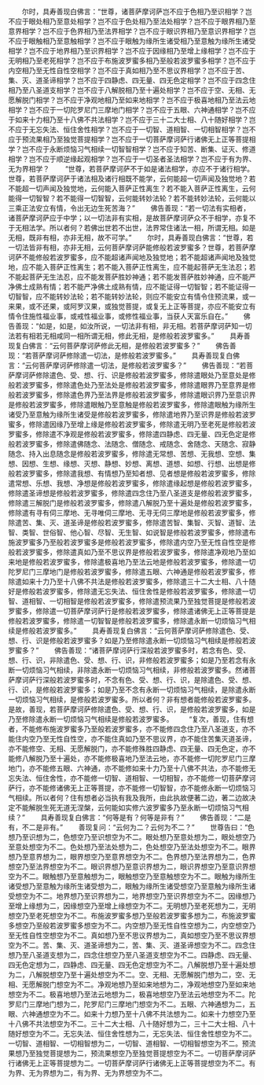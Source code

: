<!-- { "loadSidebar": true } -->
　　尔时，具寿善现白佛言：“世尊，诸菩萨摩诃萨岂不应于色相乃至识相学？岂不应于眼处相乃至意处相学？岂不应于色处相乃至法处相学？岂不应于眼界相乃至意界相学？岂不应于色界相乃至法界相学？岂不应于眼识界相乃至意识界相学？岂不应于眼触相乃至意触相学？岂不应于眼触为缘所生诸受相乃至意触为缘所生诸受相学？岂不应于地界相乃至识界相学？岂不应于因缘相乃至增上缘相学？岂不应于无明相乃至老死相学？岂不应于布施波罗蜜多相乃至般若波罗蜜多相学？岂不应于内空相乃至无性自性空相学？岂不应于真如相乃至不思议界相学？岂不应于苦、集、灭、道圣谛相学？岂不应于四静虑、四无量、四无色定相学？岂不应于四念住相乃至八圣道支相学？岂不应于八解脱相乃至十遍处相学？岂不应于空、无相、无愿解脱门相学？岂不应于净观地相乃至如来地相学？岂不应于极喜地相乃至法云地相学？岂不应于一切陀罗尼门三摩地门相学？岂不应于五眼、六神通相学？岂不应于如来十力相乃至十八佛不共法相学？岂不应于三十二大士相、八十随好相学？岂不应于无忘失法、恒住舍性相学？岂不应于一切智、道相智、一切相智相学？岂不应于预流果相乃至独觉菩提相学？岂不应于一切菩萨摩诃萨行诸佛无上正等菩提相学？岂不应于永断烦恼习气相续一切智智相学？岂不应于知苦、断集、证灭、修道相学？岂不应于顺逆缘起观相学？岂不应于一切圣者圣法相学？岂不应于有为界、无为界相学？
　　“世尊，若菩萨摩诃萨不于如是诸法相学，亦应不于诸行相学。世尊，若菩萨摩诃萨于诸法相及诸行相既不能学，云何能超一切声闻及独觉地？若不能超一切声闻及独觉地，云何能入菩萨正性离生？若不能入菩萨正性离生，云何能得一切智智？若不能得一切智智，云何能转妙法轮？若不能转妙法轮，云何能以三乘正法安立有情，令出无边生死苦海？”
　　佛告善现：“若一切法有实相者，诸菩萨摩诃萨应于中学；以一切法非有实相，是故菩萨摩诃萨众不于相学，亦复不于无相法学。所以者何？若佛出世若不出世，法界常住诸法一相，所谓无相。如是无相，既非有相，亦非无相，故不可学。”
　　尔时，具寿善现白佛言：“世尊，若一切法皆非有相，亦非无相，云何菩萨摩诃萨能修般若波罗蜜多？世尊，若菩萨摩诃萨不能修般若波罗蜜多，应不能超诸声闻地及独觉地；若不能超诸声闻地及独觉地，应不能入菩萨正性离生；若不能入菩萨正性离生，应不能起菩萨无生法忍；若不能起菩萨无生法忍，应不能发菩萨胜妙神通；若不能发菩萨胜妙神通，应不能严净佛土成熟有情；若不能严净佛土成熟有情，应不能证得一切智智；若不能证得一切智智，应不能转妙法轮；若不能转妙法轮，则应不能安立有情令住预流果，或一来果，或不还果，或阿罗汉果，或独觉菩提，或复无上正等菩提，亦应不能安立有情令住施性福业事，或戒性福业事，或修性福业事，当获人天富乐自在。”
　　佛告善现：“如是，如是，如汝所说，一切法非有相，非无相。若菩萨摩诃萨知一切法若有相若无相咸同一相所谓无相，修此无相，是修般若波罗蜜多。”
　　具寿善现复白佛言：“云何菩萨摩诃萨修此无相，是修般若波罗蜜多？”
　　佛告善现：“若菩萨摩诃萨修除遣一切法，是修般若波罗蜜多。”
　　具寿善现复白佛言：“云何菩萨摩诃萨修除遣一切法，是修般若波罗蜜多？”
　　佛告善现：“若菩萨摩诃萨修除遣色、受、想、行、识是修般若波罗蜜多，修除遣眼处乃至意处是修般若波罗蜜多，修除遣色处乃至法处是修般若波罗蜜多，修除遣眼界乃至意界是修般若波罗蜜多，修除遣色界乃至法界是修般若波罗蜜多，修除遣眼识界乃至意识界是修般若波罗蜜多，修除遣眼触乃至意触是修般若波罗蜜多，修除遣眼触为缘所生诸受乃至意触为缘所生诸受是修般若波罗蜜多，修除遣地界乃至识界是修般若波罗蜜多，修除遣因缘乃至增上缘是修般若波罗蜜多，修除遣无明乃至老死是修般若波罗蜜多，修除遣不净观是修般若波罗蜜多，修除遣四静虑、四无量、四无色定是修般若波罗蜜多，修除遣佛随念、法随念、僧随念、戒随念、舍随念、天随念、寂静随念、持入出息随念是修般若波罗蜜多，修除遣无常想、苦想、无我想、空想、集想、因想、生想、缘想、灭想、静想、妙想、离想、道想、如想、行想、出想是修般若波罗蜜多，修除遣我想、有情想乃至知者想、见者想是修般若波罗蜜多，修除遣常想、乐想、我想、净想是修般若波罗蜜多，修除遣缘起想是修般若波罗蜜多，修除遣圣谛想是修般若波罗蜜多，修除遣四念住乃至八圣道支是修般若波罗蜜多，修除遣三解脱门是修般若波罗蜜多，修除遣八解脱乃至十遍处是修般若波罗蜜多，修除遣有寻有伺三摩地、无寻唯伺三摩地、无寻无伺三摩地是修般若波罗蜜多，修除遣苦、集、灭、道圣谛是修般若波罗蜜多，修除遣苦智、集智、灭智、道智、法智、类智、世俗智、他心智、尽智、无生智、如说智是修般若波罗蜜多，修除遣布施波罗蜜多乃至般若波罗蜜多是修般若波罗蜜多，修除遣内空乃至无性自性空是修般若波罗蜜多，修除遣真如乃至不思议界是修般若波罗蜜多，修除遣净观地乃至如来地是修般若波罗蜜多，修除遣极喜地乃至法云地是修般若波罗蜜多，修除遣一切陀罗尼门三摩地门是修般若波罗蜜多，修除遣五眼、六神通是修般若波罗蜜多，修除遣如来十力乃至十八佛不共法是修般若波罗蜜多，修除遣三十二大士相、八十随好是修般若波罗蜜多，修除遣无忘失法、恒住舍性是修般若波罗蜜多，修除遣一切智、道相智、一切相智是修般若波罗蜜多，修除遣预流果乃至独觉菩提是修般若波罗蜜多，修除遣一切菩萨摩诃萨行是修般若波罗蜜多，修除遣诸佛无上正等菩提是修般若波罗蜜多，修除遣一切智智是修般若波罗蜜多，修除遣永断一切烦恼习气相续是修般若波罗蜜多。”
　　具寿善现复白佛言：“云何菩萨摩诃萨修除遣色、受、想、行、识是修般若波罗蜜多？如是乃至修除遣永断一切烦恼习气相续是修般若波罗蜜多？”
　　佛告善现：“诸菩萨摩诃萨行深般若波罗蜜多时，若念有色、受、想、行、识，非除遣色、受、想、行、识，非修般若波罗蜜多；如是乃至若念有永断一切烦恼习气相续，非除遣永断一切烦恼习气相续，非修般若波罗蜜多。然诸菩萨摩诃萨行深般若波罗蜜多时，不念有色、受、想、行、识，是除遣色、受、想、行、识，是修般若波罗蜜多；如是乃至不念有永断一切烦恼习气相续，是除遣永断一切烦恼习气相续，是修般若波罗蜜多。所以者何？非有想者能修般若波罗蜜多。是故，善现，若菩萨摩诃萨修除遣色、受、想、行、识，是修般若波罗蜜多，如是乃至修除遣永断一切烦恼习气相续是修般若波罗蜜多。
　　“复次，善现，住有想者，不能修布施波罗蜜多乃至般若波罗蜜多，亦不能修四念住乃至八圣道支，亦不能住内空乃至无性自性空，亦不能住真如乃至不思议界，亦不能住苦集灭道圣谛，亦不能修空、无相、无愿解脱门，亦不能修殊胜四静虑、四无量、四无色定，亦不能修八解脱乃至十遍处，亦不能修极喜地乃至法云地，亦不能修一切陀罗尼门三摩地门，亦不能修五眼、六神通，亦不能修如来十力乃至十八佛不共法，亦不能修无忘失法、恒住舍性，亦不能修一切智、道相智、一切相智，亦不能修一切菩萨摩诃萨行，亦不能修诸佛无上正等菩提，亦不能修一切智智，亦不能修永断一切烦恼习气相续。所以者何？住有想者必当执有我及我所，由此执故便著二边，著二边故决定不能解脱生死无道无涅槃，云何能如实修六波罗蜜多乃至永断一切烦恼习气相续？”
　　具寿善现复白佛言：“何等是有？何等是非有？”
　　佛告善现：“二是有，不二是非有。”
　　善现复问：“云何为二？云何为不二？”
　　世尊告曰：“色想乃至识想为二，色想空乃至识想空为不二。眼处想乃至意处想为二，眼处想空乃至意处想空为不二。色处想乃至法处想为二，色处想空乃至法处想空为不二。眼界想乃至意界想为二，眼界想空乃至意界想空为不二。色界想乃至法界想为二，色界想空乃至法界想空为不二。眼识界想乃至意识界想为二，眼识界想空乃至意识界想空为不二。眼触想乃至意触想为二，眼触想空乃至意触想空为不二。眼触为缘所生诸受想乃至意触为缘所生诸受想为二，眼触为缘所生诸受想空乃至意触为缘所生诸受想空为不二。地界想乃至识界想为二，地界想空乃至识界想空为不二。因缘想乃至增上缘想为二，因缘想空乃至增上缘想空为不二。无明想乃至老死想为二，无明想空乃至老死想空为不二。布施波罗蜜多想乃至般若波罗蜜多想为二，布施波罗蜜多想空乃至般若波罗蜜多想空为不二。内空想乃至无性自性空想为二，内空想空乃至无性自性空想空为不二。真如想乃至不思议界想为二，真如想空乃至不思议界想空为不二。苦、集、灭、道圣谛想为二，苦、集、灭、道圣谛想空为不二。四念住想乃至八圣道支想为二，四念住想空乃至八圣道支想空为不二。四静虑、四无量、四无色定想为二，四静虑、四无量、四无色定想空为不二。八解脱想乃至十遍处想为二，八解脱想空乃至十遍处想空为不二。空、无相、无愿解脱门想为二，空、无相、无愿解脱门想空为不二。净观地想乃至如来地想为二，净观地想空乃至如来地想空为不二。极喜地想乃至法云地想为二，极喜地想空乃至法云地想空为不二。陀罗尼门三摩地门想为二，陀罗尼门三摩地门想空为不二。五眼、六神通想为二，五眼、六神通想空为不二。如来十力想乃至十八佛不共法想为二。如来十力想空乃至十八佛不共法想空为不二。三十二大士相、八十随好想为二，三十二大士相、八十随好想空为不二。无忘失法、恒住舍性想为二，无忘失法、恒住舍性想空为不二。一切智、道相智、一切相智想为二，一切智、道相智、一切相智想空为不二。预流果想乃至独觉菩提想为二，预流果想空乃至独觉菩提想空为不二。一切菩萨摩诃萨行诸佛无上正等菩提想为二。一切菩萨摩诃萨行诸佛无上正等菩提想空为不二。有为界、无为界想为二，有为界、无为界想空为不二。
